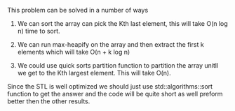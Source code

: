 This problem can be solved in a number of ways 

1) We can sort the array can pick the Kth last element, this will take O(n log n) time to sort.

2) We can run max-heapify on the array and then extract the first k elements which will take O(n + k log n)

3) We could use quick sorts partition function to partition the array unitll we get to the Kth largest element. This will take O(n).

Since the STL is well optimized we should just use std::algorithms::sort function to get the answer and the code will be quite short as well preform better then the other results.

